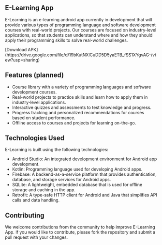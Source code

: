 ## E-Learning App

<p>E-Learning is an e-learning android app currently in development that will provide various types of programming language and software development courses with real-world projects. Our courses are focused on industry-level applications, so that students can understand where and how they should apply their programming skills to solve real-world challenges.</p>
[Download APK](https://drive.google.com/file/d/19bKutNXlCuDD5D5yaETB_fSS1XYgvAG-/view?usp=sharing)

## Features (planned)
- Course library with a variety of programming languages and software development courses.
- Real-world projects to practice skills and learn how to apply them in industry-level applications.
- Interactive quizzes and assessments to test knowledge and progress.
- Progress tracking and personalized recommendations for courses based on student performance.
- Offline access to courses and projects for learning on-the-go.

## Technologies Used
E-Learning is built using the following technologies:

- Android Studio: An integrated development environment for Android app development.
- Kotlin: Programming language used for developing Android apps.
- Firebase: A backend-as-a-service platform that provides authentication, database, and storage services for Android apps.
- SQLite: A lightweight, embedded database that is used for offline storage and caching in the app.
- Retrofit: A type-safe HTTP client for Android and Java that simplifies API calls and data handling.

## Contributing 
We welcome contributions from the community to help improve E-Learning App. If you would like to contribute, please fork the repository and submit a pull request with your changes.


